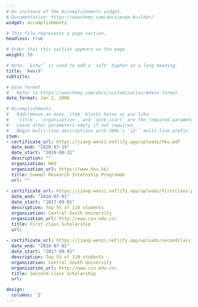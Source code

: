 ```yaml
---
# An instance of the Accomplishments widget.
# Documentation: https://wowchemy.com/docs/page-builder/
widget: accomplishments

# This file represents a page section.
headless: true

# Order that this section appears on the page.
weight: 50

# Note: `&shy;` is used to add a 'soft' hyphen in a long heading.
title: 'Award'
subtitle:

# Date format
#   Refer to https://wowchemy.com/docs/customization/#date-format
date_format: Jan 2, 2006

# Accomplishments.
#   Add/remove as many `item` blocks below as you like.
#   `title`, `organization`, and `date_start` are the required parameters.
#   Leave other parameters empty if not required.
#   Begin multi-line descriptions with YAML's `|2-` multi-line prefix.
item:
- certificate_url: https://jiang-wensi.netlify.app/uploads/hku.pdf
  date_end: "2020-07-19"
  date_start: "2020-08-31"
  description: ""
  organization: HKU
  organization_url: https://www.hku.hk/
  title: Summer Research Internship Programme
  url: ""
  
- certificate_url: https://jiang-wensi.netlify.app/uploads/firstclass.pdf
  date_end: "2018-07-01"
  date_start: "2017-09-01"
  description: Top 5% of 110 students
  organization: Central South University
  organization_url: http://www.csu.edu.cn/
  title: First-class Scholarship
  url: 
  
- certificate_url: https://jiang-wensi.netlify.app/uploads/secondclass.pdf
  date_end: "2018-07-01"
  date_start: "2017-09-01"
  description: Top 5% of 110 students
  organization: Central South University
  organization_url: http://www.csu.edu.cn/
  title: Sencond-class Scholarship
  url: 

design:
  columns: '2' 
---
```


